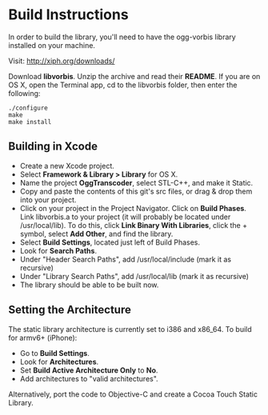# Build Instructions

In order to build the library, you'll need to have the ogg-vorbis library installed on your machine.

Visit:
http://xiph.org/downloads/

Download **libvorbis**. Unzip the archive and read their **README**. If you are on OS X, open the Terminal app, cd to the libvorbis folder, then enter the following:
```
./configure
make
make install
```

## Building in Xcode ##

* Create a new Xcode project. 
* Select **Framework & Library > Library** for OS X. 
* Name the project **OggTranscoder**, select STL-C++, and make it Static.
* Copy and paste the contents of this git's src files, or drag & drop them into your project.
* Click on your project in the Project Navigator. Click on **Build Phases**. Link libvorbis.a to your project (it will probably be located under /usr/local/lib). To do this, click **Link Binary With Libraries**, click the + symbol, select **Add Other**, and find the library.
* Select **Build Settings**, located just left of Build Phases.
* Look for **Search Paths**.
* Under "Header Search Paths", add /usr/local/include (mark it as recursive)
* Under "Library Search Paths", add /usr/local/lib (mark it as recursive)
* The library should be able to be built now.

## Setting the Architecture ##

The static library architecture is currently set to i386 and x86_64. To build for armv6+ (iPhone):
* Go to **Build Settings**.
* Look for **Architectures**.
* Set **Build Active Architecture Only** to **No**.
* Add architectures to "valid architectures".

Alternatively, port the code to Objective-C and create a Cocoa Touch Static Library.
